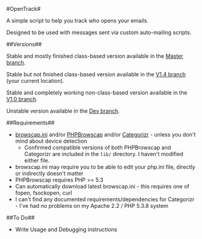 #OpenTrack#

A simple script to help you track who opens your emails.

Designed to be used with messages sent via custom auto-mailing scripts.

##Versions##

Stable and mostly finished class-based version available in the [Master branch](https://github.com/Ultrabenosaurus/OpenTrack/).

Stable but not finished class-based version available in the [V1.4 branch](https://github.com/Ultrabenosaurus/OpenTrack/tree/V1.4) (your current location).

Stable and completely working non-class-based version available in the [V1.0 branch](https://github.com/Ultrabenosaurus/OpenTrack/tree/V1.0).

Unstable version available in the [Dev branch](https://github.com/Ultrabenosaurus/OpenTrack/tree/dev).

##Requirements##

* [browscap.ini](http://php.net/manual/en/function.get-browser.php) and/or [PHPBrowscap](https://github.com/GaretJax/phpbrowscap) and/or [Categorizr](https://github.com/bjankord/Categorizr) - unless you don't mind about device detection
  * Confirmed compatible versions of both PHPBrowscap and Categorizr are included in the `lib/` directory. I haven't modified either file.
* browscap.ini may require you to be able to edit your php.ini file, directly or indirectly doesn't matter
*  PHPBrowscap requires PHP >= 5.3
  * Can automatically download latest browscap.ini - this requires one of fopen, fsockopen, curl
* I can't find any documented requirements/dependencies for Categorizr - I've had no problems on my Apache 2.2 / PHP 5.3.8 system

##To Do##

* Write Usage and Debugging instructions
